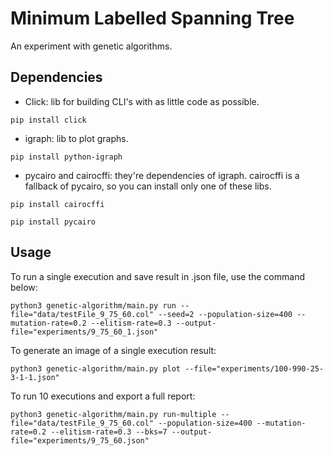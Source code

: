 # Minimum Labelled Spanning Tree
An experiment with genetic algorithms.

## Dependencies
- Click: lib for building CLI's with as little code as possible.
```
pip install click
```
- igraph: lib to plot graphs.
```
pip install python-igraph
```
- pycairo and cairocffi: they're dependencies of igraph.
cairocffi is a fallback of pycairo, so you can install only one of these libs.
```
pip install cairocffi
```
```
pip install pycairo
```

## Usage

To run a single execution and save result in .json file, use the command below:

```
python3 genetic-algorithm/main.py run --file="data/testFile_9_75_60.col" --seed=2 --population-size=400 --mutation-rate=0.2 --elitism-rate=0.3 --output-file="experiments/9_75_60_1.json"
```

To generate an image of a single execution result:
```
python3 genetic-algorithm/main.py plot --file="experiments/100-990-25-3-1-1.json"
```

To run 10 executions and export a full report:
```
python3 genetic-algorithm/main.py run-multiple --file="data/testFile_9_75_60.col" --population-size=400 --mutation-rate=0.2 --elitism-rate=0.3 --bks=7 --output-file="experiments/9_75_60.json"
```
